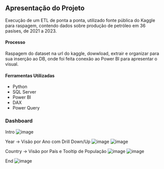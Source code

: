 ## Apresentação do Projeto

Execução de um ETL de ponta a ponta, utilizado fonte pública do Kaggle para raspagem, contendo dados sobre produção de petróleo em 36 pasíses, de 2021 a 2023.

#### Processo
Raspagem do dataset na url do kaggle, dowwload, extrair e organizar para sua inserção ao DB, onde foi feita conexão ao Power BI para apresentar o visual. 

#### Ferramentas Utilizadas
- Python
- SQL Server
- Power BI
- DAX
- Power Query

### Dashboard

Intro 
![image](https://github.com/user-attachments/assets/bc869a62-9852-46eb-b7e8-19fc43282f6b)

Year -> Visão por Ano com Drill Down/Up
![image](https://github.com/user-attachments/assets/a7630fce-60f3-41ec-9e27-0eaae382380f)
![image](https://github.com/user-attachments/assets/3317b6f8-8933-44c2-8227-18b422907f0a)

Country -> Visão por País e Tooltip de População
![image](https://github.com/user-attachments/assets/e38e0d51-694c-4564-9ad4-dffb61f5805c)
![image](https://github.com/user-attachments/assets/8bfe3066-0e97-4f01-a55a-890f6686fed0)

End
![image](https://github.com/user-attachments/assets/f1c407c2-e293-4528-a417-f0174ec6b601)
